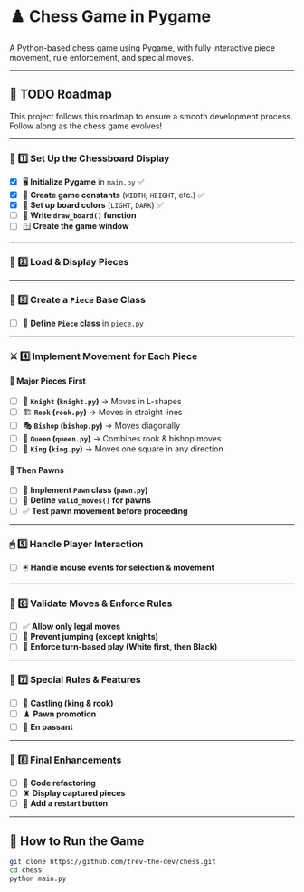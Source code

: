 # ♟️ Chess Game in Pygame  
A Python-based chess game using Pygame, with fully interactive piece movement, rule enforcement, and special moves.  

---

## 🚀 TODO Roadmap  

This project follows this roadmap to ensure a smooth development process. Follow along as the chess game evolves!  

---

### 🎨 **1️⃣ Set Up the Chessboard Display**  
- [X] 🖥 **Initialize Pygame** in `main.py`  ✅
- [X] 🎨 **Create game constants** (`WIDTH`, `HEIGHT`, etc.)  ✅
- [X] 🏁 **Set up board colors** (`LIGHT`, `DARK`)  ✅
- [ ] 📏 **Write `draw_board()` function**  
- [ ] 🪟 **Create the game window**  

---

### 🏇 **2️⃣ Load & Display Pieces**

---

### 🔧 **3️⃣ Create a `Piece` Base Class**  
- [ ] 📜 **Define `Piece` class** in `piece.py`

---

### ⚔️ **4️⃣ Implement Movement for Each Piece**  

#### 👑 **Major Pieces First**  
- [ ] 🏇 **`Knight` (`knight.py`)** → Moves in L-shapes 
- [ ] 🏗 **`Rook` (`rook.py`)** → Moves in straight lines  
- [ ] 🎭 **`Bishop` (`bishop.py`)** → Moves diagonally  
- [ ] 👸 **`Queen` (`queen.py`)** → Combines rook & bishop moves   
- [ ] 🤴 **`King` (`king.py`)** → Moves one square in any direction  

#### 🏰 **Then Pawns**  
- [ ] 🚶 **Implement `Pawn` class (`pawn.py`)**  
- [ ] 📜 **Define `valid_moves()` for pawns**  
- [ ] ✅ **Test pawn movement before proceeding**  

---

### 🖱 **5️⃣ Handle Player Interaction**  
- [ ] 🖲 **Handle mouse events for selection & movement**

---

### 📜 **6️⃣ Validate Moves & Enforce Rules**  
- [ ] ✅ **Allow only legal moves**  
- [ ] 🚫 **Prevent jumping (except knights)**  
- [ ] 🔄 **Enforce turn-based play (White first, then Black)**  

---

### 🎯 **7️⃣ Special Rules & Features**  
- [ ] 🔄 **Castling (king & rook)**  
- [ ] ♟️ **Pawn promotion**  
- [ ] 🏹 **En passant**  

---

### 🎨 **8️⃣ Final Enhancements**  
- [ ] 🔄 **Code refactoring**   
- [ ] ♜ **Display captured pieces**  
- [ ] 🔄 **Add a restart button**  

---

## 🔧 How to Run the Game  
```bash
git clone https://github.com/trev-the-dev/chess.git
cd chess
python main.py
```
